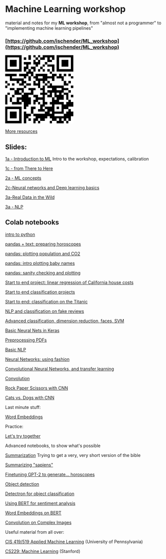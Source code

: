 # Machine Learning workshop
material and notes for my **ML workshop**, from "almost not a programmer" to "implementing machine learning pipelines"

### [https://github.com/ischender/ML_workshop](https://github.com/ischender/ML_workshop)


![8eae067db63ecc2ff34a01c9b48c8cfd.png](img/qr-code.png)


[More resources](resources.md)

## Slides:

[1a - Introduction to ML](https://docs.google.com/presentation/d/1bgCRv2NeC34hkCiJZgzoUI1QPfreSnJ-XCWKUBb2hgY/edit?usp=sharing) Intro to the workshop, expectations, calibration



[1c - from There to Here](https://docs.google.com/presentation/d/128NkkqKxHlImhGgoqzbRRKTWzU37yHlVFONF0P0_M28/edit?usp=sharing)

[2a - ML concepts](https://docs.google.com/presentation/d/15CzHF0q7uQZAfVYmzoufjqpPeirUy3yY9mpwMUYyxpM/edit?usp=sharing)

[2c-Neural networks and Deep learning basics](https://docs.google.com/presentation/d/19PjGWFZCaPgMPdy6fR0HEJrUQf1D424LXwWfW83d2QI/edit?usp=sharing)

[3a-Real Data in the Wild](https://docs.google.com/presentation/d/1GFgR4P4eMUDh3AU0Zx8CCkY64J_tDv4YLIbg3J_k9IY/edit?usp=sharing)

[3a - NLP](https://docs.google.com/presentation/d/1hBUvv5EWLvUQKwvsF8tAIxkWMJhJG7N-m_0EdyWlEHM/edit?usp=sharing)


## Colab notebooks


[intro to python](https://drive.google.com/open?id=1SGS3-WZtDs2BlldLATm3ygViUUYs_8a2)

[pandas + text: preparing horoscopes](https://drive.google.com/open?id=1qeLw2Xm0OEZPH91gv6Zw08z1gydooslb)

[pandas: plotting population and CO2](https://drive.google.com/open?id=1cSz-u1_tnIn7PSWWAJTvuN7pGdgTP-bm)

[pandas: intro plotting baby names](https://drive.google.com/open?id=1tUoYIkXlPyWWk9rhCp29XT2fpv4lmiah)

[pandas: sanity checking and plotting](https://drive.google.com/open?id=1Hho4IN22hxjJ6fDopFfI9os-xofd7t2m)

[Start to end project: linear regression of California house costs](https://drive.google.com/open?id=1E0kEU75Z-HZp5-oLxGnV0LBEcW3g2M1g)

[Start to end classification projects](https://drive.google.com/open?id=1IH5UmBGT-6ehWpxYycy_WvQE0qMAR68D)

[Start to end: classification on the Titanic](https://drive.google.com/open?id=1AjbuTxfxnhVviN0qiRLJNh_J70hhUWIS)

[NLP and classification on fake reviews](https://drive.google.com/open?id=14y5-n3Vexb0BcmVAxeuOl73NmCwKpSOa)

[Advanced classification, dimension reduction, faces, SVM](https://drive.google.com/open?id=1nf9GlisyOfVa4uWZ0ggzR-ST3G9GPjE6)

[Basic Neural Nets in Keras](https://drive.google.com/file/d/1RAnWRipCU6Mts52_Eck8Bh66BnN-GEbe/view?usp=sharing)

[Preprocessing PDFs](https://drive.google.com/open?id=1mbJII3fbVaCXZIC-Oo-kOnZ8JvQ1Gqzm)

[Basic NLP](https://drive.google.com/open?id=1GJmlWcbQsFyrf3vxTdQpv6CXXRIHkhEb)

[Neural Networks: using fashion](https://drive.google.com/open?id=1qzeGTz_ZuFdGBtsNNAOYRnENu_Xa61Hr)

[Convolutional Neural Networks, and transfer learning](https://colab.research.google.com/drive/1_Gf9ofoe4BTBNXYhRhv8Vz8n7ciHPTzj#scrollTo=L5EORWU-hchv)

[Convolution](https://drive.google.com/file/d/16X-Mk7WMeIrjZ7kOhFO7Q4di3SgRmOVu/view?usp=sharing)

[Rock Paper Scissors with CNN](https://drive.google.com/open?id=1oQJHF7WDsdfl_vhF22MJW5rOew7xPFsN)

[Cats vs. Dogs with CNN](https://drive.google.com/open?id=1Cihy9Dlt_4BMIKvsej8Ut0E3USj4V2hK)

Last minute stuff:

[Word Embeddings](https://colab.research.google.com/drive/1uYWuWl7AiCJehQRUlD0HOWKgfVETXyK7)

Practice:

[Let's try together](https://colab.research.google.com/drive/1X9bQuQAkNVBj9LqQtxZyeigcDAg350Xb)

Advanced notebooks, to show what's possible

[Summarization](https://colab.research.google.com/drive/1smwMomgwLlKzFralvvXHnw1azRyAzRQW) Trying to get a very, very short version of the bible

[Summarizing "sapiens"](https://colab.research.google.com/drive/1I2IqJT5Y5Wjf5bBsVFojdb5Qkhm4AuQK)

[Finetuning GPT-2 to generate... horoscopes](https://colab.research.google.com/drive/11yu_V2iJc-NPb4552yla2hpwMyD9B6ip)

[Object detection](https://drive.google.com/open?id=1H8FgXJ80ixLamt1LNHorxtPACjjz4eR3)

[Detectron for object classification](https://drive.google.com/open?id=1U7OFh9l9yr_9-ZliG_RiW4q7jEX8M9mK)

[Using BERT for sentiment analysis](https://drive.google.com/open?id=1f0w7PoHifUtbrS9wl684dfjYKPbLx1jl)

[Word Embeddings on BERT](https://drive.google.com/open?id=1h_0UX9jLqdasvHwlreP3pslvUG16y4Wd)

[Convolution on Complex Images](https://drive.google.com/open?id=1z5gb-LzND96zuu3hAyrcAz87n0fbQ4FD)

Useful material from all over:

[CIS 419/519 Applied Machine Learning](https://www.seas.upenn.edu/~cis519/spring2019/) (University of Pennsylvania)

[CS229: Machine Learning](http://cs229.stanford.edu/) (Stanford)

